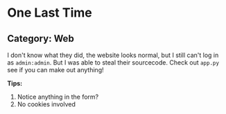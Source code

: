 # One Last Time

## Category: Web

I don't know what they did, the website looks normal, but I still can't log in as `admin:admin`. But I was able to steal their sourcecode. Check out `app.py` see if you can make out anything!

**Tips:**
1. Notice anything in the form?
2. No cookies involved